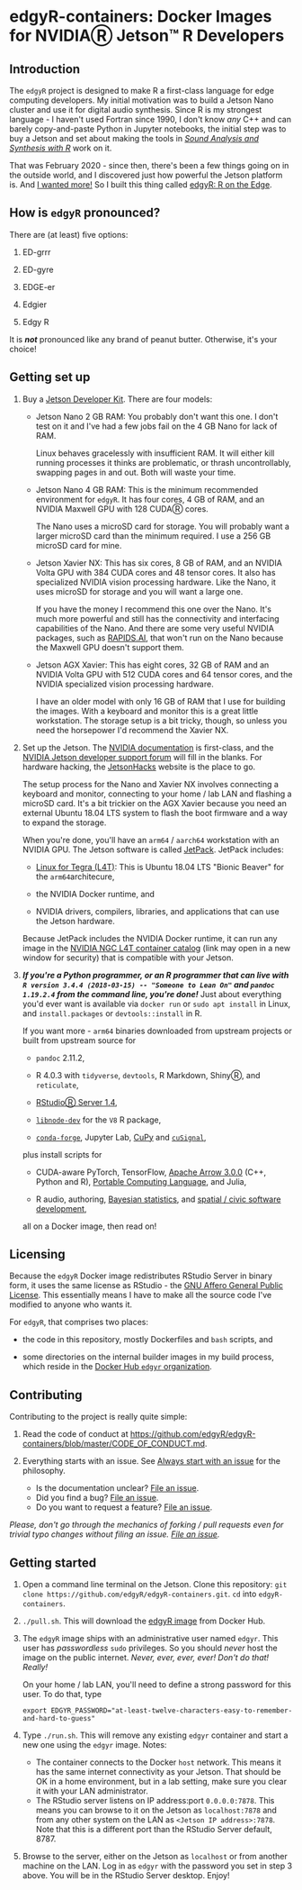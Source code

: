 # edgyR-containers: Docker Images for NVIDIAⓇ Jetson™ R Developers

## Introduction

The `edgyR` project is designed to make R a first-class language for
edge computing developers. My initial motivation was to build a Jetson
Nano cluster and use it for digital audio synthesis. Since R is my
strongest language - I haven't used Fortran since 1990, I don't know
*any* C++ and can barely copy-and-paste Python in Jupyter notebooks, the
initial step was to buy a Jetson and set about making the tools in
[*Sound Analysis and Synthesis with
R*](https://www.springer.com/us/book/9783319776453 "Springer Sound Analysis and Synthesis with R page")
work on it.

That was February 2020 - since then, there's been a few things going on
in the outside world, and I discovered just how powerful the Jetson
platform is. And [I wanted
more!](https://media.giphy.com/media/D3OdaKTGlpTBC/giphy.gif) So I built
this thing called [edgyR: R on the
Edge](https://github.com/edgyR "edgyR: R on the Edge GitHub organization").

## How is `edgyR` pronounced?

There are (at least) five options:

1.  ED-grrr

2.  ED-gyre

3.  EDGE-er

4.  Edgier

5.  Edgy R

It is ***not*** pronounced like any brand of peanut butter. Otherwise,
it's your choice!

## Getting set up

1.  Buy a [Jetson Developer
    Kit](https://developer.nvidia.com/embedded/jetson-developer-kits "NVIDIA Jetson Developer Kits").
    There are four models:

    -   Jetson Nano 2 GB RAM: You probably don't want this one. I don't
        test on it and I've had a few jobs fail on the 4 GB Nano for
        lack of RAM.

        Linux behaves gracelessly with insufficient RAM. It will either
        kill running processes it thinks are problematic, or thrash
        uncontrollably, swapping pages in and out. Both will waste your
        time.

    -   Jetson Nano 4 GB RAM: This is the minimum recommended
        environment for `edgyR`. It has four cores, 4 GB of RAM, and an
        NVIDIA Maxwell GPU with 128 CUDAⓇ cores.

        The Nano uses a microSD card for storage. You will probably want
        a larger microSD card than the minimum required. I use a 256 GB
        microSD card for mine.

    -   Jetson Xavier NX: This has six cores, 8 GB of RAM, and an NVIDIA
        Volta GPU with 384 CUDA cores and 48 tensor cores. It also has
        specialized NVIDIA vision processing hardware. Like the Nano, it
        uses microSD for storage and you will want a large one.

        If you have the money I recommend this one over the Nano. It's
        much more powerful and still has the connectivity and
        interfacing capabilities of the Nano. And there are some very
        useful NVIDIA packages, such as
        [RAPIDS.AI](https://rapids.ai/ "RAPIDS.AI"), that won't run on
        the Nano because the Maxwell GPU doesn't support them.

    -   Jetson AGX Xavier: This has eight cores, 32 GB of RAM and an
        NVIDIA Volta GPU with 512 CUDA cores and 64 tensor cores, and
        the NVIDIA specialized vision processing hardware.

        I have an older model with only 16 GB of RAM that I use for
        building the images. With a keyboard and monitor this is a great
        little workstation. The storage setup is a bit tricky, though,
        so unless you need the horsepower I'd recommend the Xavier NX.

2.  Set up the Jetson. The [NVIDIA
    documentation](https://developer.nvidia.com/embedded/learn/getting-started-jetson "NVIDIA Jetson getting started")
    is first-class, and the [NVIDIA Jetson developer support
    forum](https://forums.developer.nvidia.com/c/agx-autonomous-machines/jetson-embedded-systems/70 "NVIDIA Jetson developer support forum")
    will fill in the blanks. For hardware hacking, the
    [JetsonHacks](https://www.jetsonhacks.com/ "JetsonHacks website")
    website is the place to go.

    The setup process for the Nano and Xavier NX involves connecting a
    keyboard and monitor, connecting to your home / lab LAN and flashing
    a microSD card. It's a bit trickier on the AGX Xavier because you
    need an external Ubuntu 18.04 LTS system to flash the boot firmware
    and a way to expand the storage.

    When you're done, you'll have an `arm64` / `aarch64` workstation
    with an NVIDIA GPU. The Jetson software is called
    [JetPack](https://developer.nvidia.com/embedded/jetpack "JetPack SDK").
    JetPack includes:

    -   [Linux for Tegra
        (L4T)](https://developer.nvidia.com/embedded/linux-tegra "L4T website"):
        This is Ubuntu 18.04 LTS "Bionic Beaver" for the
        `arm64`architecure,

    -   the NVIDIA Docker runtime, and

    -   NVIDIA drivers, compilers, libraries, and applications that can
        use the Jetson hardware.

    Because JetPack includes the NVIDIA Docker runtime, it can run any
    image in the [NVIDIA NGC L4T container
    catalog](https://ngc.nvidia.com/catalog/containers?orderBy=scoreDESC&pageNumber=0&query=L4T&quickFilter=containers&filters= "NVIDIA NGC container catalog")
    (link may open in a new window for security) that is compatible with
    your Jetson.

3.  ***If you're a Python programmer, or an R programmer that can live
    with `R version 3.4.4 (2018-03-15) -- "Someone to Lean On"` and
    `pandoc 1.19.2.4` from the command line, you're done!*** Just about
    everything you'd ever want is available via `docker run` or
    `sudo apt install` in Linux, and `install.packages` or
    `devtools::install` in R.

    If you want more - `arm64` binaries downloaded from upstream
    projects or built from upstream source for

    -   `pandoc` 2.11.2,

    -   R 4.0.3 with `tidyverse`, `devtools`, R Markdown, ShinyⓇ, and
        `reticulate`,

    -   [RStudioⓇ Server
        1.4](https://rstudio.com/products/rstudio/download-server/other-platforms/ "Download RStudio Server for other platforms"),

    -   [`libnode-dev`](https://launchpad.net/~cran/+archive/ubuntu/v8 "v8 (libnode) PPA")
        for the `V8` R package,

    -   [`conda-forge`](https://github.com/conda-forge/miniforge "conda-forge/miniforge GitHub repository"),
        Jupyter Lab, [CuPy](https://cupy.dev/ "CuPy website") and
        [`cuSignal`](https://github.com/rapidsai/cusignal "cusignal GitHub repository"),

    plus install scripts for

    -   CUDA-aware PyTorch, TensorFlow, [Apache Arrow
        3.0.0](https://arrow.apache.org/docs/ "Apache Arrow documentation")
        (C++, Python and R), [Portable Computing
        Language](http://portablecl.org/docs/html/ "Portable Computing Language documentation"),
        and Julia,

    -   R audio, authoring, [Bayesian
        statistics](https://github.com/rmcelreath/rethinking), and
        [spatial / civic software
        development](https://geocompr.robinlovelace.net/ "Geocomputation with R"),

    all on a Docker image, then read on!

## Licensing

Because the `edgyR` Docker image redistributes RStudio Server in binary
form, it uses the same license as RStudio - the [GNU Affero General
Public
License](https://www.gnu.org/licenses/agpl-3.0.en.html "GNU Affero General Public License").
This essentially means I have to make all the source code I've modified
to anyone who wants it.

For `edgyR`, that comprises two places:

-   the code in this repository, mostly Dockerfiles and `bash` scripts,
    and

-   some directories on the internal builder images in my build process,
    which reside in the [Docker Hub `edgyr`
    organization](https://hub.docker.com/orgs/edgyr/repositories "Docker Hub edgyr organization").

## Contributing

Contributing to the project is really quite simple:

1.  Read the code of conduct at
    <https://github.com/edgyR/edgyR-containers/blob/master/CODE_OF_CONDUCT.md>.

2.  Everything starts with an issue. See [Always start with an
    issue](https://about.gitlab.com/2016/03/03/start-with-an-issue/) for
    the philosophy.

    -   Is the documentation unclear? [File an
        issue](https://github.com/edgyR/edgyR-containers/issues/new).
    -   Did you find a bug? [File an
        issue](https://github.com/edgyR/edgyR-containers/issues/new).
    -   Do you want to request a feature? [File an
        issue](https://github.com/edgyR/edgyR-containers/issues/new).

*Please, don't go through the mechanics of forking / pull requests even
for trivial typo changes without filing an issue. [File an
issue](https://github.com/edgyR/edgyR-containers/issues/new).*

## Getting started

1.  Open a command line terminal on the Jetson. Clone this repository:
    `git clone https://github.com/edgyR/edgyR-containers.git`. `cd` into
    `edgyR-containers`.

2.  `./pull.sh`. This will download the [edgyR
    image](https://hub.docker.com/r/edgyr/edgyr "edgyR image on Docker Hub")
    from Docker Hub.

3.  The `edgyR` image ships with an administrative user named `edgyr`.
    This user has *passwordless* `sudo` privileges. So you should
    *never* host the image on the public internet. *Never, ever, ever,
    ever! Don't do that! Really!*

    On your home / lab LAN, you'll need to define a strong password for
    this user. To do that, type

        export EDGYR_PASSWORD="at-least-twelve-characters-easy-to-remember-and-hard-to-guess"

4.  Type `./run.sh`. This will remove any existing `edgyr` container and
    start a new one using the `edgyr` image. Notes:

    -   The container connects to the Docker `host` network. This means
        it has the same internet connectivity as your Jetson. That
        should be OK in a home environment, but in a lab setting, make
        sure you clear it with your LAN administrator.
    -   The RStudio server listens on IP address:port `0.0.0.0:7878`.
        This means you can browse to it on the Jetson as
        `localhost:7878` and from any other system on the LAN as
        `<Jetson IP address>:7878`. Note that this is a different port
        than the RStudio Server default, 8787.

5.  Browse to the server, either on the Jetson as `localhost` or from
    another machine on the LAN. Log in as `edgyr` with the password you
    set in step 3 above. You will be in the RStudio Server desktop.
    Enjoy!
